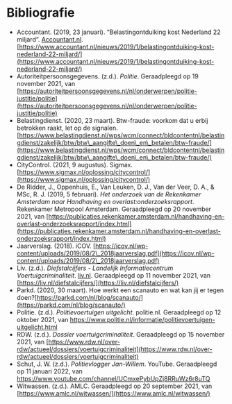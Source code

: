 # Bibliografie

* Accountant. (2019, 23 januari). “Belastingontduiking kost Nederland 22 miljard”. [Accountant.nl](http://accountant.nl).[https://www.accountant.nl/nieuws/2019/1/belastingontduiking-kost-nederland-22-miljard/](https://www.accountant.nl/nieuws/2019/1/belastingontduiking-kost-nederland-22-miljard/)
* Autoriteitpersoonsgegevens. (z.d.). _Politie_. Geraadpleegd op 19 november 2021, van [https://autoriteitpersoonsgegevens.nl/nl/onderwerpen/politie-justitie/politie](https://autoriteitpersoonsgegevens.nl/nl/onderwerpen/politie-justitie/politie)
* Belastingdienst. (2020, 23 maart). Btw-fraude: voorkom dat u erbij betrokken raakt, let op de signalen. [https://www.belastingdienst.nl/wps/wcm/connect/bldcontentnl/belastingdienst/zakelijk/btw/btw\_aangifte\_doen\_en\_betalen/btw-fraude/](https://www.belastingdienst.nl/wps/wcm/connect/bldcontentnl/belastingdienst/zakelijk/btw/btw\_aangifte\_doen\_en\_betalen/btw-fraude/)
* CityControl. (2021, 9 augustus). Sigmax. [https://www.sigmax.nl/oplossing/citycontrol/](https://www.sigmax.nl/oplossing/citycontrol/)
* De Ridder, J., Oppenhuis, E., Van Leuken, D. J., Van der Veer, D. A., & MSc, R. J. (2019, 5 februari). _Het onderzoek van de Rekenkamer Amsterdam naar Handhaving en overlast:onderzoeksrapport_. Rekenkamer Metropool Amsterdam. Geraadpleegd op 20 november 2021, van [https://publicaties.rekenkamer.amsterdam.nl/handhaving-en-overlast-onderzoeksrapport/index.html](https://publicaties.rekenkamer.amsterdam.nl/handhaving-en-overlast-onderzoeksrapport/index.html)
* Jaarverslag. (2018). iCOV. [https://icov.nl/wp-content/uploads/2019/08/2\_2018jaarverslag.pdf](https://icov.nl/wp-content/uploads/2019/08/2\_2018jaarverslag.pdf)
* Liv. (z.d.). _Diefstalcijfers - Landelijk Informatiecentrum Voertuigcriminaliteit_. [liv.nl](http://liv.nl). Geraadpleegd op 11 november 2021, van [https://liv.nl/diefstalcijfers/](https://liv.nl/diefstalcijfers/)
* Parkd. (2020, 30 maart). Hoe werkt een scanauto en wat kan jij er tegen doen?[https://parkd.com/nl/blog/scanauto/](https://parkd.com/nl/blog/scanauto/)
* Politie. (z.d.). _Politievoertuigen uitgelicht_. politie.nl. Geraadpleegd op 12 oktober 2021, van https://www.politie.nl/informatie/politievoertuigen-uitgelicht.html
* RDW. (z.d.). _Dossier voertuigcriminaliteit_. Geraadpleegd op 15 november 2021, van [https://www.rdw.nl/over-rdw/actueel/dossiers/voertuigcriminaliteit](https://www.rdw.nl/over-rdw/actueel/dossiers/voertuigcriminaliteit)
* Schut, J. W. (z.d.). _Politievlogger Jan-Willem_. YouTube. Geraadpleegd op 11 januari 2022, van https://www.youtube.com/channel/UCmxePybUpZj8RRuWz6r8uTQ
* Witwassen. (z.d.). AMLC. Geraadpleegd op 20 september 2021, van [https://www.amlc.nl/witwassen/](https://www.amlc.nl/witwassen/)
